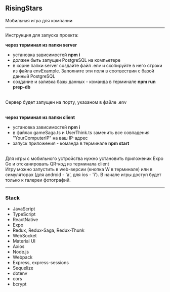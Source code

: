 ## RisingStars
Мобильная игра для компании

---
Инструкция для запуска проекта: 

**через терминал из папки server**
- установка зависимостей **npm i**
- должен быть запущен PostgreSQL на компьетере
- в корне папки server создайте файл .env и скопируйте в него строки из файла envExample. Заполните эти поля в соотвествии с базой данный PostgreSQL
- создание и заливка базы данных - команда в терминале **npm run prep-db**
<br/>
Сервер будет запущен на порту, указаном в файле .env
<br/>
<br/>


**через терминал из папки client**
- установка зависимостей **npm i**
- в файлах gameSaga.ts и UserThink.ts заменить все совпадения "YourComputerIP" на ваш IP-адрес
- запуск приложения - команда в терминале **npm start**
<br/>
Для игры с мобильного устройства нужно установить приложеник Expo Go и отсканировать QR-код из терминала client
<br/>
Игру можно запустить в web-версии (кнопка W в терминале) или в симуляторах (для android - 'a', для ios - 'i'). В начале игры доступ будет только к галереи фотографий.
<br/>

---
### Stack

- JavaScript
- TypeScript
- ReactNative
- Expo
- Redux, Redux-Saga, Redux-Thunk
- WebSocket
- Material UI
- Axios
- Node.js
- Webpack
- Express, express-sessions
- Sequelize
- dotenv
- cors
- bcrypt
